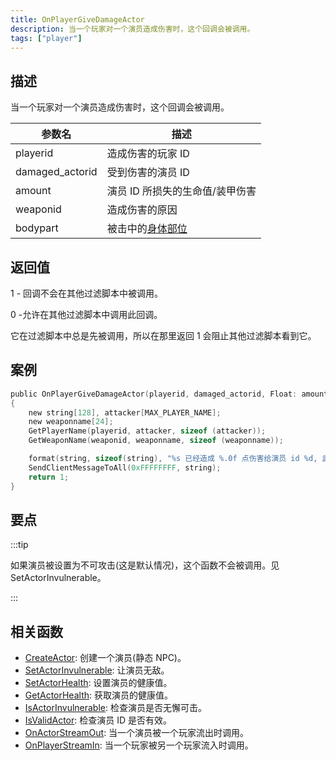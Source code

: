 ```yaml
---
title: OnPlayerGiveDamageActor
description: 当一个玩家对一个演员造成伤害时，这个回调会被调用。
tags: ["player"]
---
```


<VersionWarnCN name='回调' version='SA-MP 0.3.7' />

## 描述

当一个玩家对一个演员造成伤害时，这个回调会被调用。

| 参数名          | 描述                                       |
| --------------- | ------------------------------------------ |
| playerid        | 造成伤害的玩家 ID                          |
| damaged_actorid | 受到伤害的演员 ID                          |
| amount          | 演员 ID 所损失的生命值/装甲伤害            |
| weaponid        | 造成伤害的原因                             |
| bodypart        | 被击中的[身体部位](../resources/bodyparts) |

## 返回值

1 - 回调不会在其他过滤脚本中被调用。

0 -允许在其他过滤脚本中调用此回调。

它在过滤脚本中总是先被调用，所以在那里返回 1 会阻止其他过滤脚本看到它。

## 案例

```c
public OnPlayerGiveDamageActor(playerid, damaged_actorid, Float: amount, weaponid, bodypart)
{
    new string[128], attacker[MAX_PLAYER_NAME];
    new weaponname[24];
    GetPlayerName(playerid, attacker, sizeof (attacker));
    GetWeaponName(weaponid, weaponname, sizeof (weaponname));

    format(string, sizeof(string), "%s 已经造成 %.0f 点伤害给演员 id %d, 武器: %s", attacker, amount, damaged_actorid, weaponname);
    SendClientMessageToAll(0xFFFFFFFF, string);
    return 1;
}
```

## 要点

:::tip

如果演员被设置为不可攻击(这是默认情况)，这个函数不会被调用。见 SetActorInvulnerable。

:::

## 相关函数

- [CreateActor](../functions/CreateActor): 创建一个演员(静态 NPC)。
- [SetActorInvulnerable](../functions/SetActorInvulnerable): 让演员无敌。
- [SetActorHealth](../functions/SetActorHealth): 设置演员的健康值。
- [GetActorHealth](../functions/GetActorHealth): 获取演员的健康值。
- [IsActorInvulnerable](../functions/IsActorInvulnerable): 检查演员是否无懈可击。
- [IsValidActor](../functions/IsValidActor): 检查演员 ID 是否有效。
- [OnActorStreamOut](OnActorStreamOut): 当一个演员被一个玩家流出时调用。
- [OnPlayerStreamIn](OnPlayerStreamIn): 当一个玩家被另一个玩家流入时调用。
